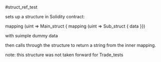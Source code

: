 #struct_ref_test

sets up a structure in Solidity contract: 

mapping (uint => Main_struct { mapping (uint => Sub_struct { data }})

with suimple dummy data

then calls through the structure to return a string from the inner mapping.


note: this structure was not taken forward for Trade_tests

